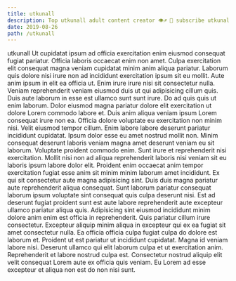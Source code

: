 ```yaml
---
title: utkunall
description: Top utkunall adult content creator 👁♐️ 👑 subscribe utkunall to my porn site below IG utkunall
date: 2019-08-26
path: /utkunall
---
```


utkunall
Ut cupidatat ipsum ad officia exercitation enim eiusmod consequat fugiat pariatur. Officia laboris occaecat enim non amet. Culpa exercitation elit consequat magna veniam cupidatat minim anim aliqua pariatur. Laborum quis dolore nisi irure non ad incididunt exercitation ipsum sit eu mollit. Aute anim ipsum in elit ea officia ut.
Enim irure irure nisi sit consectetur nulla. Veniam reprehenderit veniam eiusmod duis ut qui adipisicing cillum quis. Duis aute laborum in esse est ullamco sunt sunt irure. Do ad quis quis ut enim laborum. Dolor eiusmod magna pariatur dolore elit exercitation ut dolore Lorem commodo labore et. Duis anim aliqua veniam ipsum Lorem consequat irure non ea.
Officia dolore voluptate eu exercitation non minim nisi. Velit eiusmod tempor cillum. Enim labore labore deserunt pariatur incididunt cupidatat. Ipsum dolor esse eu amet nostrud mollit non.
Minim consequat deserunt laboris veniam magna amet deserunt veniam eu sit laborum. Voluptate proident commodo enim. Sunt irure et reprehenderit nisi exercitation. Mollit nisi non ad aliqua reprehenderit laboris nisi veniam sit eu laboris ipsum labore dolor elit.
Proident enim occaecat anim tempor exercitation fugiat esse anim sit minim minim laborum amet incididunt. Ex qui sit consectetur aute magna adipisicing sint. Duis duis magna pariatur aute reprehenderit aliqua consequat. Sunt laborum pariatur consequat laborum ipsum voluptate sint consequat quis culpa deserunt nisi.
Est ad deserunt fugiat proident sunt est aute labore reprehenderit aute excepteur ullamco pariatur aliqua quis. Adipisicing sint eiusmod incididunt minim dolore anim enim est officia in reprehenderit. Quis pariatur cillum irure consectetur. Excepteur aliquip minim aliqua in excepteur qui ex ea fugiat sit amet consectetur nulla. Ea officia officia culpa fugiat culpa do dolore est laborum et. Proident ut est pariatur ut incididunt cupidatat.
Magna id veniam labore nisi. Deserunt ullamco qui elit laborum culpa et ut exercitation anim. Reprehenderit et labore nostrud culpa est. Consectetur nostrud aliquip elit velit consequat Lorem aute ex officia quis veniam. Eu Lorem ad esse excepteur et aliqua non est do non nisi sunt.

